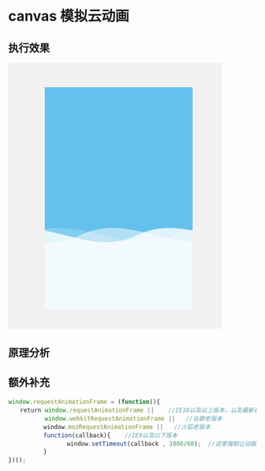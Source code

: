 # canvas 模拟云动画

## 执行效果
![effect](./effect.png)

## 原理分析

## 额外补充
```javascript
window.requestAnimationFrame = (function(){
　　return window.requestAnimationFrame ||    //IE10以及以上版本，以及最新谷歌，火狐版本
　　　　　  window.webkitRequestAnimationFrame ||   //谷歌老版本
　　　　　　window.mozRequestAnimationFrame ||   //火狐老版本
　　　　　　function(callback){    //IE9以及以下版本
　　　　　　　　　　window.setTimeout(callback , 1000/60);  //这里强制让动画一秒刷新60次，这里之所以设置为16.7毫秒刷新一次，是因为requestAnimationFrame默认也是16.7毫秒刷新一次。
　　　　　　}
})();
```
